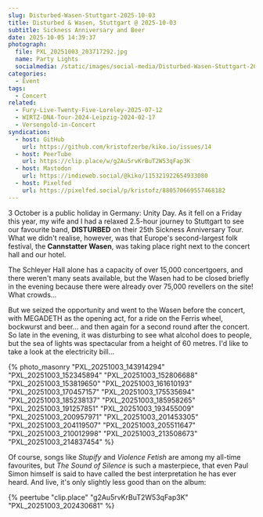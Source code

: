```yaml
---
slug: Disturbed-Wasen-Stuttgart-2025-10-03
title: Disturbed & Wasen, Stuttgart @ 2025-10-03
subtitle: Sickness Anniversary and Beer
date: 2025-10-05 14:39:37
photograph:
  file: PXL_20251003_203717292.jpg
  name: Party Lights
  socialmedia: /static/images/social-media/Disturbed-Wasen-Stuttgart-2025-10-03.jpg
categories:
  - Event
tags:
  - Concert
related:
  - Fury-Live-Twenty-Five-Loreley-2025-07-12
  - WIRTZ-DNA-Tour-2024-Leipzig-2024-02-17
  - Versengold-in-Concert
syndication:
  - host: GitHub
    url: https://github.com/kristofzerbe/kiko.io/issues/14
  - host: PeerTube
    url: https://clip.place/w/g2Au5rvKrBuT2W53qFap3K
  - host: Mastodon
    url: https://indieweb.social/@kiko/115321922654933080
  - host: Pixelfed
    url: https://pixelfed.social/p/kristofz/880570669557468182
---
```


3 October is a public holiday in Germany: Unity Day. As it fell on a Friday this year, my wife and I had a relaxed 2.5-hour journey to Stuttgart to see our favourite band, **DISTURBED** on their 25th Sickness Anniversary Tour. What we didn't realise, however, was that Europe's second-largest folk festival, the **Cannstatter Wasen**, was taking place right next to the concert hall and our hotel. 

The Schleyer Hall alone has a capacity of over 15,000 concertgoers, and there weren't many seats available, but the Wasen had to be closed briefly in the evening because there were already over 75,000 revellers on the site! What crowds...

But we seized the opportunity and went to the Wasen before the concert, with MEGADETH as the opening act, for a ride on the Ferris wheel, bockwurst and beer... and then again for a second round after the concert. So late in the evening, it was disturbing to see what alcohol does to people, but the sea of lights was spectacular from a height of 60 metres. I'd like to take a look at the electricity bill...

<!-- more -->

{% photo_masonry
  "PXL_20251003_143914294"
  "PXL_20251003_152345894"
  "PXL_20251003_152806688"
  "PXL_20251003_153819650"
  "PXL_20251003_161610193"
  "PXL_20251003_170457157"
  "PXL_20251003_175535694"
  "PXL_20251003_185238137"
  "PXL_20251003_185958265"
  "PXL_20251003_191257851"
  "PXL_20251003_193455009"
  "PXL_20251003_200957971"
  "PXL_20251003_201453305"
  "PXL_20251003_204119507"
  "PXL_20251003_205511647"
  "PXL_20251003_210012998"
  "PXL_20251003_213508673"
  "PXL_20251003_214837454"
%}

Of course, songs like *Stupify* and *Violence Fetish* are among my all-time favourites, but *The Sound of Silence* is such a masterpiece, that even Paul Simon himself is said to have called the best interpretation he has ever heard. And live, it's only slightly less good than on the album:

{% peertube "clip.place" "g2Au5rvKrBuT2W53qFap3K" "PXL_20251003_202430681" %}
